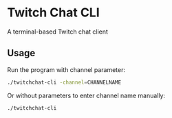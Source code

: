 # Twitch Chat CLI

A terminal-based Twitch chat client

## Usage

Run the program with channel parameter:
```bash 
./twitchchat-cli -channel=CHANNELNAME
```
Or without parameters to enter channel name manually:
```bash
./twitchchat-cli
```

